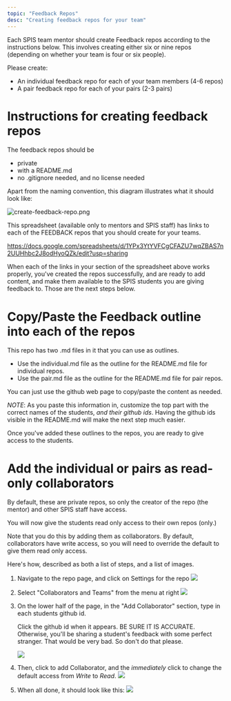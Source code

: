 ```yaml
---
topic: "Feedback Repos"
desc: "Creating feedback repos for your team"
---
```


Each SPIS team mentor should create Feedback repos according to the
instructions below.   This involves creating either six or nine repos
(depending on whether your team is four or six people).

Please create:

* An individual feedback repo for each of your team members (4-6 repos)
* A pair feedback repo for each of your pairs (2-3 pairs)

# Instructions for creating feedback repos

The feedback repos should be

* private
* with a README.md
* no .gitignore needed, and no license needed

Apart from the naming convention, this diagram illustrates what it should
look like:

![create-feedback-repo.png](create-feedback-repo-50.png)

This spreadsheet (available only to mentors and SPIS staff) has links to each of the FEEDBACK repos that you should create for your teams.

<https://docs.google.com/spreadsheets/d/1YPx3YtYVFCgCFAZU7wqZBAS7n2UUHhbc2J8odHyoQZk/edit?usp=sharing>

When each of the links in your section of the spreadsheet above works properly, you've created the repos successfully, and are ready to add content,
and make them available to the SPIS students you are giving feedback to.  Those are the next steps below.

# Copy/Paste the Feedback outline into each of the repos

This repo has two .md files in it that you can use as outlines.   

* Use the individual.md file as the outline for the README.md file for individual repos.
* Use the pair.md file as the outline for the README.md file for pair repos.

You can just use the github web page to copy/paste the content as needed. 

*NOTE*: As you paste this information in, customize the top part with the correct names of the students, *and their github ids*.  Having the github ids visible in the README.md will make the next step much easier.

Once you've added these outlines to the repos, you are ready to give access to the students. 

# Add the individual or pairs as read-only collaborators

By default, these are private repos, so only the creator of the repo (the mentor) and other SPIS staff have access.

You will now give the students read only access to their own repos (only.)

Note that you do this by adding them as collaborators.   By default, collaborators have write access, so you will need to override the default to give them read only access.

Here's how, described as both a list of steps, and a list of images.

1. Navigate to the repo page, and click on Settings for the repo
    ![](click-on-settings-for-this-repo-50.png)

1. Select "Collaborators and Teams" from the menu at right
    ![](select-collaborators-and-teams-50.png)

1. On the lower half of the page, in the "Add Collaborator" section, type in each students github id.

    Click the github id when it appears.  BE SURE IT IS ACCURATE.    Otherwise, you'll be sharing a student's feedback with some perfect stranger.  That would be very bad.  So don't do that please.


    ![](feedback-repo-add-collaborator-enter-github-id-50.png)

1. Then, click to add Collaborator, and the *immediately* click to change the default access from *Write* to *Read*.
    ![](change-permission-to-read-50.png)

1. When all done, it should look like this:
    ![](a-triton-added-with-read-only-50.png)

